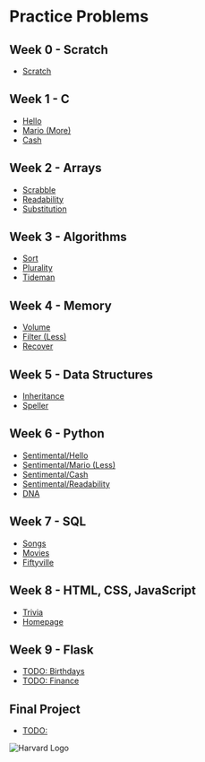 <h1>Practice Problems</h1>

<h2>Week 0 - Scratch</h2>
<ul>
  <li><a href="https://cs50.harvard.edu/x/2023/psets/0/">Scratch</a></li>
</ul>

<h2>Week 1 - C</h2>
<ul>
  <li><a href="https://cs50.harvard.edu/x/2023/psets/1/hello/">Hello</a></li>
  <li><a href="https://cs50.harvard.edu/x/2023/psets/1/mario/more/">Mario (More)</a></li>
  <li><a href="https://cs50.harvard.edu/x/2023/psets/1/cash/">Cash</a></li>
</ul>

<h2>Week 2 - Arrays</h2>
<ul>
  <li><a href="https://cs50.harvard.edu/x/2023/labs/2/">Scrabble</a></li>
  <li><a href="https://cs50.harvard.edu/x/2023/psets/2/readability/">Readability</a></li>
  <li><a href="https://cs50.harvard.edu/x/2023/psets/2/substitution/">Substitution</a></li>
</ul>

<h2>Week 3 - Algorithms</h2>
<ul>
  <li><a href="https://cs50.harvard.edu/x/2023/labs/3/">Sort</a></li>
  <li><a href="https://cs50.harvard.edu/x/2023/psets/3/plurality/">Plurality</a></li>
  <li><a href="https://cs50.harvard.edu/x/2023/psets/3/tideman/">Tideman</a></li>
</ul>

<h2>Week 4 - Memory</h2>
<ul>
  <li><a href="https://cs50.harvard.edu/x/2024/psets/4/volume/">Volume</a></li>
  <li><a href="https://cs50.harvard.edu/x/2024/psets/4/filter/less/">Filter (Less)</a></li>
  <li><a href="https://cs50.harvard.edu/x/2024/psets/4/recover/">Recover</a></li>
</ul>

<h2>Week 5 - Data Structures</h2>
<ul>
  <li><a href="https://cs50.harvard.edu/x/2024/psets/5/inheritance/">Inheritance</a></li>
  <li><a href="https://cs50.harvard.edu/x/2024/psets/5/speller/">Speller</a></li>
</ul>

<h2>Week 6 - Python</h2>
<ul>
  <li><a href="https://cs50.harvard.edu/x/2024/psets/6/hello/">Sentimental/Hello</a></li>
  <li><a href="https://cs50.harvard.edu/x/2024/psets/6/mario/less/">Sentimental/Mario (Less)</a></li>
  <li><a href="https://cs50.harvard.edu/x/2024/psets/6/cash/">Sentimental/Cash</a></li>
  <li><a href="https://cs50.harvard.edu/x/2024/psets/6/readability/">Sentimental/Readability</a></li>
  <li><a href="https://cs50.harvard.edu/x/2024/psets/6/dna/">DNA</a></li>
</ul>

<h2>Week 7 - SQL</h2>
<ul>
  <li><a href="https://cs50.harvard.edu/x/2024/psets/7/songs/">Songs</a></li>
  <li><a href="https://cs50.harvard.edu/x/2024/psets/7/movies/">Movies</a></li>
  <li><a href="https://cs50.harvard.edu/x/2024/psets/7/fiftyville/">Fiftyville</a></li>
</ul>

<h2>Week 8 - HTML, CSS, JavaScript</h2>
<ul>
  <li><a href="https://cs50.harvard.edu/x/2024/psets/8/trivia/">Trivia</a></li>
  <li><a href="https://cs50.harvard.edu/x/2024/psets/8/homepage/">Homepage</a></li>
</ul>

<h2>Week 9 - Flask</h2>
<ul>
  <li><a href="https://cs50.harvard.edu/x/2024/psets/9/birthdays/">TODO: Birthdays</a></li>
  <li><a href="https://cs50.harvard.edu/x/2024/psets/9/finance/">TODO: Finance</a></li>
</ul>

<h2>Final Project</h2>
<ul>
  <li><a href="https://cs50.harvard.edu/x/2024/project/">TODO: </a></li>
</ul>

<img src="https://camo.githubusercontent.com/fda576097c788f28895e724dd014ec3c9f205d97ac83862fa4361034fdc3bc5c/68747470733a2f2f6d69726f2e6d656469756d2e636f6d2f76322f726573697a653a6669743a313430302f666f726d61743a776562702f312a4959436966544343523261682d37397539345a3377672e706e67" alt="Harvard Logo"/>
